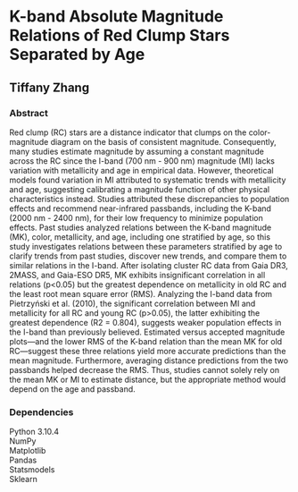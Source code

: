 # K-band Absolute Magnitude Relations of Red Clump Stars Separated by Age
## Tiffany Zhang

### Abstract
Red clump (RC) stars are a distance indicator that clumps on the color-magnitude diagram on the basis of consistent magnitude. Consequently, many studies estimate magnitude by assuming a constant magnitude across the RC since the I-band (700 nm - 900 nm) magnitude (MI) lacks variation with metallicity and age in empirical data. However, theoretical models found variation in MI attributed to systematic trends with metallicity and age, suggesting calibrating a magnitude function of other physical characteristics instead. Studies attributed these discrepancies to population effects and recommend near-infrared passbands, including the K-band (2000 nm - 2400 nm), for their low frequency to minimize population effects. Past studies analyzed relations between the K-band magnitude (MK), color, metallicity, and age, including one stratified by age, so this study investigates relations between these parameters stratified by age to clarify trends from past studies, discover new trends, and compare them to similar relations in the I-band. After isolating cluster RC data from Gaia DR3, 2MASS, and Gaia-ESO DR5, MK exhibits insignificant correlation in all relations (p<0.05) but the greatest dependence on metallicity in old RC and the least root mean square error (RMS). Analyzing the I-band data from Pietrzyński et al. (2010), the significant correlation between MI and metallicity for all RC and young RC (p>0.05), the latter exhibiting the greatest dependence (R2 = 0.804), suggests weaker population effects in the I-band than previously believed. Estimated versus accepted magnitude plots—and the lower RMS of the K-band relation than the mean MK for old RC—suggest these three relations yield more accurate predictions than the mean magnitude. Furthermore, averaging distance predictions from the two passbands helped decrease the RMS. Thus, studies cannot solely rely on the mean MK or MI to estimate distance, but the appropriate method would depend on the age and passband.

### Dependencies
Python 3.10.4 <br />
NumPy <br />
Matplotlib <br />
Pandas <br />
Statsmodels <br />
Sklearn <br />
